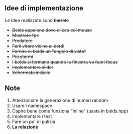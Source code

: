 ## Idee di implementazione
Le idee realizzate sono ~~barrate~~
- ~~Boids appaiono dove clicco col mouse~~
- ~~Mostrare fps~~
- ~~Predatore~~
- ~~Farli virare vicino ai bordi~~
- ~~Fornire ai boids un "angolo di vista"~~
- ~~Più stormi~~
- ~~I boids si fermano quando la finestra va fuori focus~~
- ~~Implementare slider~~
- ~~Schermata iniziale~~

## Note
1. Attenzionare la generazione di numeri random
2. Usare i namespace
3. Capire bene come funziona "inline" (usata in boids.hpp)
4. Implementare i test
5. Fare un po' di pulizia
6. **La relazione**
